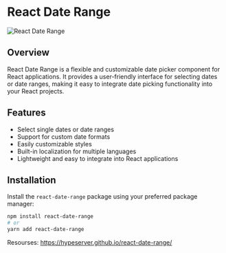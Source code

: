 # React Date Range

![React Date Range](https://your-image-url.com/react-date-range.png)

## Overview

React Date Range is a flexible and customizable date picker component for React applications. It provides a user-friendly interface for selecting dates or date ranges, making it easy to integrate date picking functionality into your React projects.

## Features

-   Select single dates or date ranges
-   Support for custom date formats
-   Easily customizable styles
-   Built-in localization for multiple languages
-   Lightweight and easy to integrate into React applications

## Installation

Install the `react-date-range` package using your preferred package manager:

```bash
npm install react-date-range
# or
yarn add react-date-range
```

Resourses: https://hypeserver.github.io/react-date-range/
